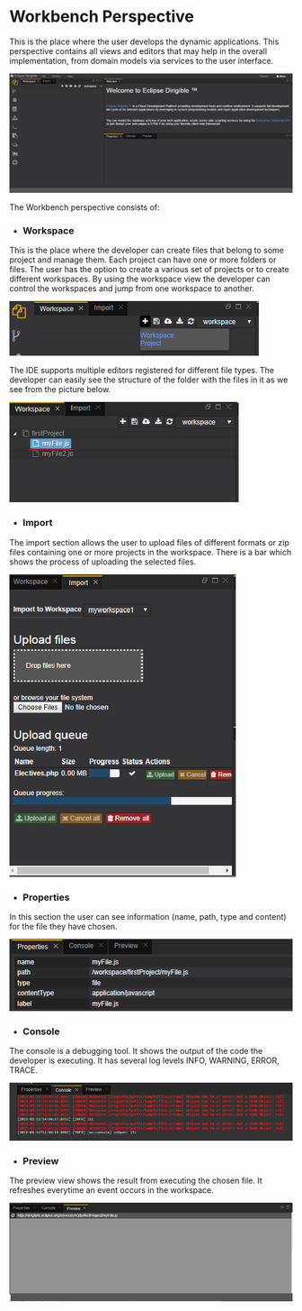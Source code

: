 # Workbench Perspective
This is the place where the user develops the dynamic applications. This perspective contains all views and editors that may help in the overall implementation, from domain models via services to the user interface.

![Workbench](workbench.png)

The Workbench perspective consists of:
- ###	Workspace
This is the place where the developer can create files that belong to some project and manage them. Each project can have one or more folders or files. The user has the option to create a various set of projects or to create different workspaces. By using the workspace view the developer can control the workspaces and jump from one workspace to another.

![Workspace](workspace.png)

The IDE supports multiple editors registered for different file types. The developer can easily see the structure of the folder with the files in it  as we see from the picture below.

![Structure](structure.png)

- ###	Import
The import section allows the user to upload files of different formats or zip files containing one or more projects in the workspace.  There is a bar which shows the process of uploading  the selected files.

![Import](import.png)
- ###	Properties
In this section the user can see information (name,  path, type and content) for the file  they have chosen.

![Properties](properties.png)
- ###	Console
The console is a debugging tool. It  shows the output of the code the developer is executing. It has several  log levels INFO,  WARNING, ERROR, TRACE. 

![Console](console.png)
- ###	Preview
The preview view shows the result from executing the chosen file. It refreshes everytime an event occurs in the workspace.

![Preview](preview.png)



